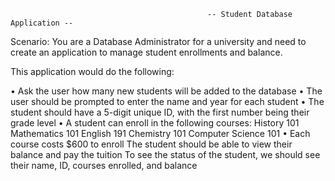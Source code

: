                                                 -- Student Database Application --

  Scenario: You are a Database Administrator for a university and need to create an application to manage student enrollments and balance.

  This application would do the following:

  • Ask the user how many new students will be added to the database
  • The user should be prompted to enter the name and year for each student
  • The student should have a 5-digit unique ID, with the first number being their grade level
  • A student can enroll in the following courses:
  History 101
  Mathematics 101
  English 191
  Chemistry 101
  Computer Science 101
  • Each course costs $600 to enroll
  The student should be able to view their balance and pay the tuition
  To see the status of the student, we should see their name, ID, courses enrolled, and balance

